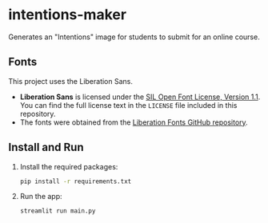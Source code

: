 # intentions-maker

Generates an "Intentions" image for students to submit for an online course.

## Fonts

This project uses the Liberation Sans.

- **Liberation Sans** is licensed under the [SIL Open Font License, Version 1.1](https://scripts.sil.org/OFL). You can find the full license text in the `LICENSE` file included in this repository.
- The fonts were obtained from the [Liberation Fonts GitHub repository](https://github.com/liberationfonts/liberation-fonts).

## Install and Run

1. Install the required packages:
   ```sh
   pip install -r requirements.txt
2. Run the app:
   ```sh
   streamlit run main.py